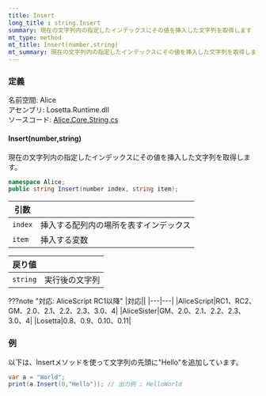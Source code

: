 ```yaml
---
title: Insert
long_title : string.Insert
summary: 現在の文字列内の指定したインデックスにその値を挿入した文字列を取得します
mt_type: method
mt_title: Insert(number,string)
mt_summary: 現在の文字列内の指定したインデックスにその値を挿入した文字列を取得します。
---
```


### 定義
名前空間: Alice<br/>
アセンブリ: Losetta.Runtime.dll<br/>
ソースコード: [Alice.Core.String.cs](https://github.com/WSOFT-Project/Losetta/blob/master/Losetta.Runtime/Core/Extension/Alice.Core.String.cs)

#### Insert(number,string)

現在の文字列内の指定したインデックスにその値を挿入した文字列を取得します。

```cs title="AliceScript"
namespace Alice;
public string Insert(number index, string item);
```

|引数| |
|-|-|
|`index`|挿入する配列内の場所を表すインデックス|
|`item`|挿入する変数|

|戻り値| |
|-|-|
|`string`|実行後の文字列|

???note "対応: AliceScript RC1以降"
    |対応||
    |---|---|
    |AliceScript|RC1、RC2、GM、2.0、2.1、2.2、2.3、3.0、4|
    |AliceSister|GM、2.0、2.1、2.2、2.3、3.0、4|
    |Losetta|0.8、0.9、0.10、0.11|

### 例
以下は、Insertメソッドを使って文字列の先頭に"Hello"を追加しています。

```cs title="AliceScript"
var a = "World";
print(a.Insert(0,"Hello")); // 出力例 : HelloWorld
```
